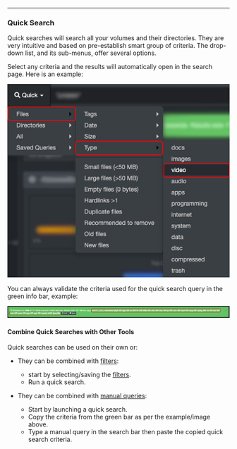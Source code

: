 <p id="quick_search"></p>

___
### Quick Search

Quick searches will search all your volumes and their directories. They are very intuitive and based on pre-establish smart group of criteria. The drop-down list, and its sub-menus, offer several options. 

Select any criteria and the results will automatically open in the search page. Here is an example:

![Image: Quick Search](images/image_file_search_quick_search_20230214.png)

You can always validate the criteria used for the quick search query in the green info bar, example:

![Image: Green Info Bar](images/image_file_search_green_info_bar_20230214.png)

#### Combine Quick Searches with Other Tools

Quick searches can be used on their own or:

- They can be combined with [filters](#filters):
  - start by selecting/saving the [filters](#filters).
  - Run a quick search.

- They can be combined with [manual queries](#search_syntax):
  - Start by launching a quick search.
  - Copy the criteria from the green bar as per the example/image above.
  - Type a manual query in the search bar then paste the copied quick search criteria.
